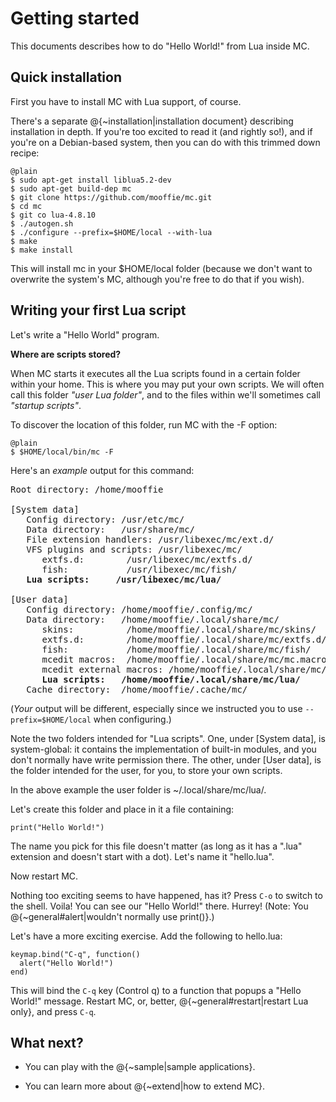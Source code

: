 
# Getting started

This documents describes how to do "Hello World!" from Lua inside MC.

## Quick installation

First you have to install MC with Lua support, of course.

There's a separate @{~installation|installation document} describing
installation in depth. If you're too excited to read it (and rightly
so!), and if you're on a Debian-based system, then you can do with this
trimmed down recipe:

    @plain
    $ sudo apt-get install liblua5.2-dev
    $ sudo apt-get build-dep mc
    $ git clone https://github.com/mooffie/mc.git
    $ cd mc
    $ git co lua-4.8.10
    $ ./autogen.sh
    $ ./configure --prefix=$HOME/local --with-lua
    $ make
    $ make install

This will install mc in your $HOME/local folder (because we don't want
to overwrite the system's MC, although you're free to do that if you
wish).

## Writing your first Lua script

Let's write a "Hello World" program.

<a name="user-lua-folder"></a>

__Where are scripts stored?__

When MC starts it executes all the Lua scripts found in a certain folder
within your home. This is where you may put your own scripts. We will
often call this folder _"user Lua folder"_, and to the files within
we'll sometimes call  _"startup scripts"_.

To discover the location of this folder, run MC with the -F option:

    @plain
    $ $HOME/local/bin/mc -F

Here's an _example_ output for this command:

<pre>
Root directory: /home/mooffie

[System data]
   Config directory: /usr/etc/mc/
   Data directory:   /usr/share/mc/
   File extension handlers: /usr/libexec/mc/ext.d/
   VFS plugins and scripts: /usr/libexec/mc/
&nbsp;     extfs.d:        /usr/libexec/mc/extfs.d/
&nbsp;     fish:           /usr/libexec/mc/fish/
   <b>Lua scripts:     /usr/libexec/mc/lua/</b>

[User data]
   Config directory: /home/mooffie/.config/mc/
   Data directory:   /home/mooffie/.local/share/mc/
&nbsp;     skins:          /home/mooffie/.local/share/mc/skins/
&nbsp;     extfs.d:        /home/mooffie/.local/share/mc/extfs.d/
&nbsp;     fish:           /home/mooffie/.local/share/mc/fish/
&nbsp;     mcedit macros:  /home/mooffie/.local/share/mc/mc.macros
&nbsp;     mcedit external macros: /home/mooffie/.local/share/mc/mcedit/macros.d/macro.*
&nbsp;     <b>Lua scripts:   /home/mooffie/.local/share/mc/lua/</b>
   Cache directory:  /home/mooffie/.cache/mc/
</pre>

(*Your* output will be different, especially since we instructed you to
use `--prefix=$HOME/local` when configuring.)

Note the two folders intended for "Lua scripts". One, under [System
data], is system-global: it contains the implementation of built-in
modules, and you don't normally have write permission there. The other,
under [User data], is the folder intended for the user, for you, to
store your own scripts.

In the above example the user folder is ~/.local/share/mc/lua/.

Let's create this folder and place in it a file containing:

    print("Hello World!")

The name you pick for this file doesn't matter (as long as it has a ".lua"
extension and doesn't start with a dot). Let's name it "hello.lua".

Now restart MC.

Nothing too exciting seems to have happened, has it? Press `C-o` to
switch to the shell. Voila! You can see our "Hello World!" there.
Hurrey! (Note: You @{~general#alert|wouldn't normally use print()}.)

Let's have a more exciting exercise. Add the following to hello.lua:

    keymap.bind("C-q", function()
      alert("Hello World!")
    end)

This will bind the `C-q` key (Control q) to a function that popups a
"Hello World!" message. Restart MC, or, better,
@{~general#restart|restart Lua only}, and press `C-q`.

## What next?

* You can play with the @{~sample|sample applications}.

* You can learn more about @{~extend|how to extend MC}.
